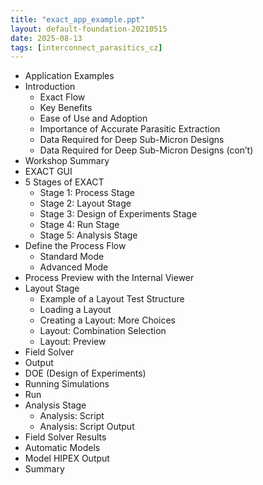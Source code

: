 ```yaml
---
title: "exact_app_example.ppt"
layout: default-foundation-20210515
date: 2025-08-13
tags: [interconnect_parasitics_cz]
---
```


- Application Examples  
- Introduction  
  - Exact Flow  
  - Key Benefits  
  - Ease of Use and Adoption  
  - Importance of Accurate Parasitic Extraction  
  - Data Required for Deep Sub-Micron Designs  
  - Data Required for Deep Sub-Micron Designs (con’t)  
- Workshop Summary  
- EXACT GUI  
- 5 Stages of EXACT  
  - Stage 1: Process Stage  
  - Stage 2: Layout Stage  
  - Stage 3: Design of Experiments Stage  
  - Stage 4: Run Stage  
  - Stage 5: Analysis Stage  
- Define the Process Flow  
  - Standard Mode  
  - Advanced Mode  
- Process Preview with the Internal Viewer  
- Layout Stage  
  - Example of a Layout Test Structure  
  - Loading a Layout  
  - Creating a Layout: More Choices  
  - Layout: Combination Selection  
  - Layout: Preview  
- Field Solver  
- Output  
- DOE (Design of Experiments)  
- Running Simulations  
- Run  
- Analysis Stage  
  - Analysis: Script  
  - Analysis: Script Output  
- Field Solver Results  
- Automatic Models  
- Model HIPEX Output  
- Summary
